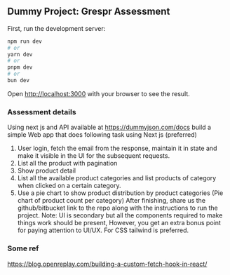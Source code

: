 ## Dummy Project: Grespr Assessment

First, run the development server:

```bash
npm run dev
# or
yarn dev
# or
pnpm dev
# or
bun dev
```

Open [http://localhost:3000](http://localhost:3000) with your browser to see the result.


### Assessment details
Using next js and API available at https://dummyjson.com/docs build a simple Web app that
does following task using Next js (preferred)
1. User login, fetch the email from the response, maintain it in state and make it visible in
the UI for the subsequent requests.
2. List all the product with pagination
3. Show product detail
4. List all the available product categories and list products of category when clicked on a
certain category.
5. Use a pie chart to show product distribution by product categories (Pie chart of product
count per category)
After finishing, share us the github/bitbucket link to the repo along with the instructions to run
the project.
Note: UI is secondary but all the components required to make things work should be present,
However, you get an extra bonus point for paying attention to UI/UX. For CSS tailwind is
preferred.

### Some ref
https://blog.openreplay.com/building-a-custom-fetch-hook-in-react/
